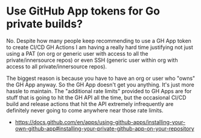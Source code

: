 # Use GitHub App tokens for Go private builds?

No. Despite how many people keep recommending to use a GH App token to create CI/CD GH Actions I am having a really hard time justifying not just using a PAT (on org or generic user with access to all the private/innersource repos) or even SSH (generic user within org with access to all private/innersource repos).

The biggest reason is because you have to have an org or user who "owns" the GH App anyway. So the GH App doesn't get you anything. It's just more hassle to maintain. The "additional rate limits" provided to GH Apps are for stuff that is going to hit the GH API all the time, but the occasional CI/CD build and release actions that hit the API extremely infrequently are definitely never going to come anywhere near those rate limits.

* https://docs.github.com/en/apps/using-github-apps/installing-your-own-github-app#installing-your-private-github-app-on-your-repository
